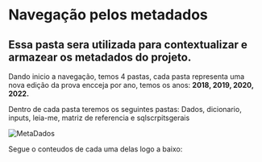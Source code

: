 # Navegação pelos metadados

## Essa pasta sera utilizada para contextualizar e armazear os metadados do projeto.

Dando inicio a navegação, temos 4 pastas, cada pasta representa uma nova edição da prova encceja por ano, temos os anos: **2018, 2019, 2020, 2022.**

Dentro de cada pasta teremos os seguintes pastas: Dados, dicionario, inputs, leia-me, matriz de referencia e sqlscrpitsgerais

![MetaDados](https://github.com/artabreupuc/Projeto5GP4V3/assets/141786256/7deb7629-eaa6-4b7c-91f0-9a2d6beaa9b8)

Segue o conteudos de cada uma delas logo a baixo:




